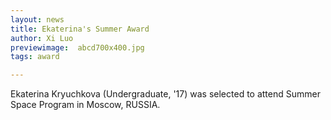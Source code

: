 ```yaml
---
layout: news
title: Ekaterina's Summer Award
author: Xi Luo
previewimage:  abcd700x400.jpg
tags: award

---
```

Ekaterina Kryuchkova (Undergraduate, '17) was selected to attend Summer Space Program in Moscow, RUSSIA.
